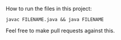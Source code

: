 How to run the files in this project:

    javac FILENAME.java && java FILENAME

Feel free to make pull requests against this.
